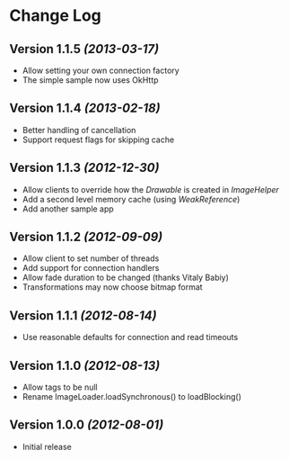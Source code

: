 Change Log
==========

Version 1.1.5 *(2013-03-17)*
----------------------------

* Allow setting your own connection factory
* The simple sample now uses OkHttp

Version 1.1.4 *(2013-02-18)*
----------------------------

* Better handling of cancellation
* Support request flags for skipping cache

Version 1.1.3 *(2012-12-30)*
----------------------------

* Allow clients to override how the *Drawable* is created in *ImageHelper*
* Add a second level memory cache (using *WeakReference*)
* Add another sample app

Version 1.1.2 *(2012-09-09)*
----------------------------

* Allow client to set number of threads
* Add support for connection handlers
* Allow fade duration to be changed (thanks Vitaly Babiy)
* Transformations may now choose bitmap format

Version 1.1.1 *(2012-08-14)*
----------------------------

* Use reasonable defaults for connection and read timeouts

Version 1.1.0 *(2012-08-13)*
----------------------------

* Allow tags to be null
* Rename ImageLoader.loadSynchronous() to loadBlocking()

Version 1.0.0 *(2012-08-01)*
----------------------------

* Initial release